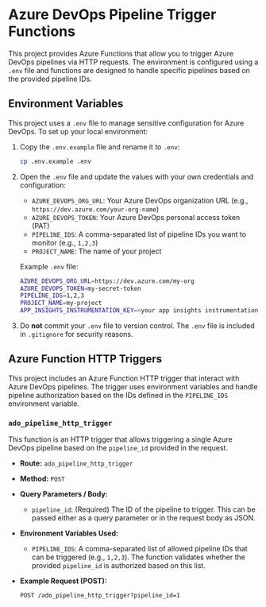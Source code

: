 # Azure DevOps Pipeline Trigger Functions

This project provides Azure Functions that allow you to trigger Azure DevOps pipelines via HTTP requests. The environment is configured using a `.env` file and functions are designed to handle specific pipelines based on the provided pipeline IDs.

## Environment Variables

This project uses a `.env` file to manage sensitive configuration for Azure DevOps. To set up your local environment:

1. Copy the `.env.example` file and rename it to `.env`:
    ```bash
    cp .env.example .env
    ```

2. Open the `.env` file and update the values with your own credentials and configuration:

    - `AZURE_DEVOPS_ORG_URL`: Your Azure DevOps organization URL (e.g., `https://dev.azure.com/your-org-name`)
    - `AZURE_DEVOPS_TOKEN`: Your Azure DevOps personal access token (PAT)
    - `PIPELINE_IDS`: A comma-separated list of pipeline IDs you want to monitor (e.g., `1,2,3`)
    - `PROJECT_NAME`: The name of your project

    Example `.env` file:
    ```bash
    AZURE_DEVOPS_ORG_URL=https://dev.azure.com/my-org
    AZURE_DEVOPS_TOKEN=my-secret-token
    PIPELINE_IDS=1,2,3
    PROJECT_NAME=my-project
    APP_INSIGHTS_INSTRUMENTATION_KEY=<your app insights instrumentation key>
    ```

3. Do **not** commit your `.env` file to version control. The `.env` file is included in `.gitignore` for security reasons.

## Azure Function HTTP Triggers

This project includes an Azure Function HTTP trigger that interact with Azure DevOps pipelines. The trigger uses environment variables and handle pipeline authorization based on the IDs defined in the `PIPELINE_IDS` environment variable.

### `ado_pipeline_http_trigger`

This function is an HTTP trigger that allows triggering a single Azure DevOps pipeline based on the `pipeline_id` provided in the request.

- **Route:** `ado_pipeline_http_trigger`
- **Method:** `POST`
- **Query Parameters / Body:**
  - `pipeline_id`: (Required) The ID of the pipeline to trigger. This can be passed either as a query parameter or in the request body as JSON.

- **Environment Variables Used:**
  - `PIPELINE_IDS`: A comma-separated list of allowed pipeline IDs that can be triggered (e.g., `1,2,3`). The function validates whether the provided `pipeline_id` is authorized based on this list.

- **Example Request (POST):**

  ```http
  POST /ado_pipeline_http_trigger?pipeline_id=1
